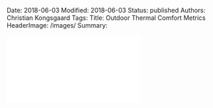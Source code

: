Date: 2018-06-03
Modified: 2018-06-03
Status: published
Authors: Christian Kongsgaard
Tags:
Title: Outdoor Thermal Comfort Metrics
HeaderImage: /images/
Summary:

![alt text]({filename}/images/utci_relhum.html)